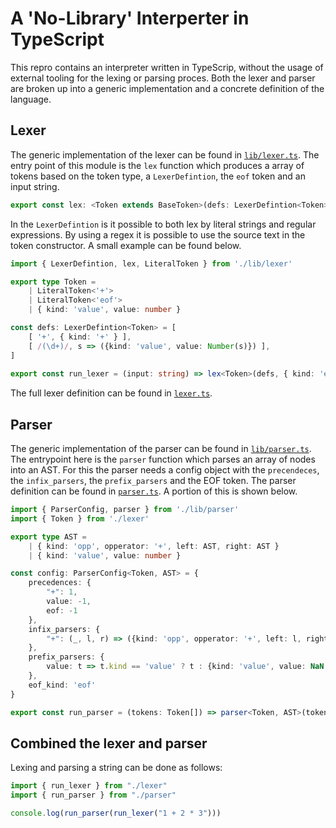 # A 'No-Library' Interperter in TypeScript

This repro contains an interpreter written in TypeScrip, without the usage of external tooling for the lexing or parsing proces. Both the lexer and parser are broken up into a generic implementation and a concrete definition of the language. 

## Lexer
The generic implementation of the lexer can be found in [`lib/lexer.ts`](https://github.com/WimJongeneel/ts-interpreter/blob/master/src/lib/lexer.ts). The entry point of this module is the `lex` function which produces a array of tokens based on the token type, a `LexerDefintion`, the `eof` token and an input string.

```ts
export const lex: <Token extends BaseToken>(defs: LexerDefintion<Token>, eofToken: Token, input: string) => Token[]
```

In the `LexerDefintion` is it possible to both lex by literal strings and regular expressions. By using a regex it is possible to use the source text in the token constructor. A small example can be found below.

```ts
import { LexerDefintion, lex, LiteralToken } from './lib/lexer'

export type Token = 
    | LiteralToken<'+'>
    | LiteralToken<'eof'>
    | { kind: 'value', value: number }

const defs: LexerDefintion<Token> = [
    [ '+', { kind: '+' } ],
    [ /(\d+)/, s => ({kind: 'value', value: Number(s)}) ],
]
    
export const run_lexer = (input: string) => lex<Token>(defs, { kind: 'eof' }, input)
```

The full lexer definition can be found in [`lexer.ts`](https://github.com/WimJongeneel/ts-interpreter/blob/master/src/lexer.ts).

## Parser
The generic implementation of the parser can be found in [`lib/parser.ts`](https://github.com/WimJongeneel/ts-interpreter/blob/master/src/lib/parser.ts). The entrypoint here is the `parser` function which parses an array of nodes into an AST. For this the parser needs a config object with the `precendeces`, the `infix_parsers`, the `prefix_parsers` and the EOF token. The parser definition can be found in [`parser.ts`](https://github.com/WimJongeneel/ts-interpreter/blob/master/src/parser.ts). A portion of this is shown below.

```ts
import { ParserConfig, parser } from './lib/parser'
import { Token } from './lexer'

export type AST = 
    | { kind: 'opp', opperator: '+', left: AST, right: AST }
    | { kind: 'value', value: number }

const config: ParserConfig<Token, AST> = {
    precedences: {
        "+": 1,
        value: -1,
        eof: -1
    },
    infix_parsers: {
        "+": (_, l, r) => ({kind: 'opp', opperator: '+', left: l, right: r}),
    },
    prefix_parsers: {
        value: t => t.kind == 'value' ? t : {kind: 'value', value: NaN }
    },
    eof_kind: 'eof'
}

export const run_parser = (tokens: Token[]) => parser<Token, AST>(tokens, config)
```

## Combined the lexer and parser
Lexing and parsing a string can be done as follows:
```ts
import { run_lexer } from "./lexer"
import { run_parser } from "./parser"

console.log(run_parser(run_lexer("1 + 2 * 3")))
```